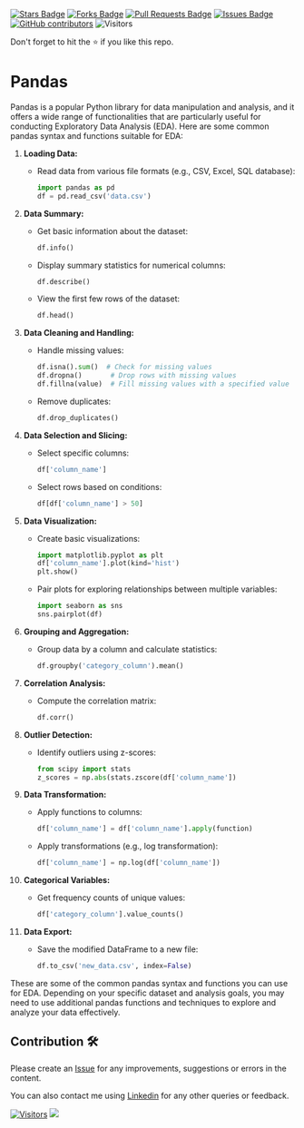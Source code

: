 
<a href="https://github.com/drshahizan/Python_EDA/stargazers"><img src="https://img.shields.io/github/stars/drshahizan/Python_EDA" alt="Stars Badge"/></a>
<a href="https://github.com/drshahizan/Python_EDA/network/members"><img src="https://img.shields.io/github/forks/drshahizan/Python_EDA" alt="Forks Badge"/></a>
<a href="https://github.com/drshahizan/Python_EDA/pulls"><img src="https://img.shields.io/github/issues-pr/drshahizan/Python_EDA" alt="Pull Requests Badge"/></a>
<a href="https://github.com/drshahizan/Python_EDA/issues"><img src="https://img.shields.io/github/issues/drshahizan/Python_EDA" alt="Issues Badge"/></a>
<a href="https://github.com/drshahizan/Python_EDA/graphs/contributors"><img alt="GitHub contributors" src="https://img.shields.io/github/contributors/drshahizan/Python_EDA?color=2b9348"></a>
![Visitors](https://api.visitorbadge.io/api/visitors?path=https%3A%2F%2Fgithub.com%2Fdrshahizan%2FPython_EDA&labelColor=%23d9e3f0&countColor=%23697689&style=flat)

Don't forget to hit the :star: if you like this repo.

# Pandas

Pandas is a popular Python library for data manipulation and analysis, and it offers a wide range of functionalities that are particularly useful for conducting Exploratory Data Analysis (EDA). Here are some common pandas syntax and functions suitable for EDA:

1. **Loading Data:**
   - Read data from various file formats (e.g., CSV, Excel, SQL database):

      ```python
      import pandas as pd
      df = pd.read_csv('data.csv')
      ```

2. **Data Summary:**
   - Get basic information about the dataset:

      ```python
      df.info()
      ```

   - Display summary statistics for numerical columns:

      ```python
      df.describe()
      ```

   - View the first few rows of the dataset:

      ```python
      df.head()
      ```

3. **Data Cleaning and Handling:**
   - Handle missing values:

      ```python
      df.isna().sum()  # Check for missing values
      df.dropna()       # Drop rows with missing values
      df.fillna(value)  # Fill missing values with a specified value
      ```

   - Remove duplicates:

      ```python
      df.drop_duplicates()
      ```

4. **Data Selection and Slicing:**
   - Select specific columns:

      ```python
      df['column_name']
      ```

   - Select rows based on conditions:

      ```python
      df[df['column_name'] > 50]
      ```

5. **Data Visualization:**
   - Create basic visualizations:

      ```python
      import matplotlib.pyplot as plt
      df['column_name'].plot(kind='hist')
      plt.show()
      ```

   - Pair plots for exploring relationships between multiple variables:

      ```python
      import seaborn as sns
      sns.pairplot(df)
      ```

6. **Grouping and Aggregation:**
   - Group data by a column and calculate statistics:

      ```python
      df.groupby('category_column').mean()
      ```

7. **Correlation Analysis:**
   - Compute the correlation matrix:

      ```python
      df.corr()
      ```

8. **Outlier Detection:**
   - Identify outliers using z-scores:

      ```python
      from scipy import stats
      z_scores = np.abs(stats.zscore(df['column_name'])
      ```

9. **Data Transformation:**
   - Apply functions to columns:

      ```python
      df['column_name'] = df['column_name'].apply(function)
      ```

   - Apply transformations (e.g., log transformation):

      ```python
      df['column_name'] = np.log(df['column_name'])
      ```

10. **Categorical Variables:**
    - Get frequency counts of unique values:

       ```python
       df['category_column'].value_counts()
       ```

11. **Data Export:**
    - Save the modified DataFrame to a new file:

       ```python
       df.to_csv('new_data.csv', index=False)
       ```

These are some of the common pandas syntax and functions you can use for EDA. Depending on your specific dataset and analysis goals, you may need to use additional pandas functions and techniques to explore and analyze your data effectively.

## Contribution 🛠️
Please create an [Issue](https://github.com/drshahizan/Python_EDA/issues) for any improvements, suggestions or errors in the content.

You can also contact me using [Linkedin](https://www.linkedin.com/in/drshahizan/) for any other queries or feedback.

[![Visitors](https://api.visitorbadge.io/api/visitors?path=https%3A%2F%2Fgithub.com%2Fdrshahizan&labelColor=%23697689&countColor=%23555555&style=plastic)](https://visitorbadge.io/status?path=https%3A%2F%2Fgithub.com%2Fdrshahizan)
![](https://hit.yhype.me/github/profile?user_id=81284918)


